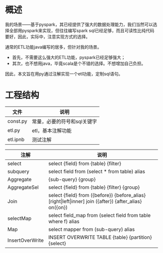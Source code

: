 # 概述
我的场景——基于pyspark，其已经提供了强大的数据处理能力，我们当然可以选择全部用pyspark来实现，但往往编写spark sql已经足够，而且可读性比纯代码要好，因此，实际中，注意实现方式的选择。

通常的ETL功能java编写的居多，但针对我的场景。
- 首先，不需要这么强大的ETL功能，pyspark已经足够强大；
- 其次，也不想用java，毕竟scala是个不错的选择。不想增加自己负担。

因此，本文旨在用py通过注解实现一个etl功能，定制sql语句。

# 工程结构
文件 | 说明
---|---
const.py | 常量，必要的符号和sql关键字
etl.py | etl，基本注解功能
etl.ipnb | 测试注解

注解| 说明
---|---
select | select {field} from {table} {filter}
subquery | select field from (select * from table) alias
Aggregate | {sub-query} {group}
AggregateSel | select {field} from {table} {filter} {group}
Join | select {field} from ({before}) {before_alias} \[right&#124;left&#124;inner\] join ({after}) {after_alias} on({on})
selectMap | select field_map from (select field from table where f) alias
Map | select mapper from (sub-query) alias
InsertOverWrite | INSERT OVERWRITE TABLE {table} {partition} {select}
